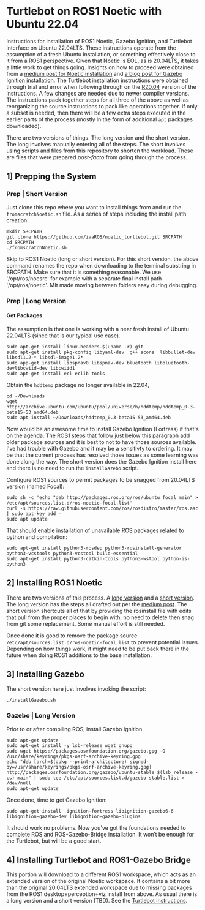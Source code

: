 # Turtlebot on ROS1 Noetic with Ubuntu 22.04

Instructions for installation of ROS1 Noetic, Gazebo Ignition, and Turtlebot interface on Ubuntu 22.04LTS. These instructions operate from the assumption of a fresh Ubuntu installation, or something effectively close to it from a ROS1 perspective.  Given that Noetic is EOL, as is 20.04LTS, it takes a little work to get things going. Insights on how to proceed were obtained from a [medium post for Noetic installation](https://medium.com/@jean.guillaume.durand/installing-ros-noetic-on-ubuntu-22-04-1678e9dab1f5) and [a blog post for Gazebo Ignition installation](https://jeremypedersen.com/posts/2024-07-17-gazebo-ros-install).  The Turtlebot installation instructions were obtained through trial and error when following through on the [R20.04](https://github.com/ivaROS/noetic_turtlebot/releases/tag/R20.04) version of the instructions.  A few changes are needed due to newer compiler versions. The instructions pack together steps for all three of the above as well as reorganizing the source instructions to pack like operations together.  If only a subset is needed, then there will be a few extra steps executed in the earlier parts of the process (mostly in the form of additional `apt` packages downloaded).

There are two versions of things.  The long version and the short version.  The long involves manually entering all of the steps.  The short involves using scripts and files from this repository to shorten the workload.  These are files that were prepared _post-facto_ from going through the process. 

## 1] Prepping the System

### Prep | Short Version
Just clone this repo where you want to install things from and run the `fromscratchNoetic.sh` file.  As a series of steps including the install path creation:
```
mkdir SRCPATH
git clone https://github.com/ivaROS/noetic_turtlebot.git SRCPATH
cd SRCPATH
./fromscratchNoetic.sh
```
Skip to ROS1 Noetic (long or short version).
For this short version, the above command renames the repo when downloading to the terminal substring in SRCPATH.  Make sure that it is something reasonable.  We use '/opt/ros/noesrc' for example with a separate final install path '/opt/ros/noetic'.  MIt made moving between folders easy during debugging.

### Prep | Long Version 

#### Get Packages
The assumption is that one is working with a near fresh install of Ubuntu 22.04LTS (since that is our typical use case).
```
sudo apt-get install linux-headers-$(uname -r) git
sudo apt-get install pkg-config libyaml-dev  g++ scons  libbullet-dev libsdl1.2-* libsdl-image1.2*
sudo app-get install libspnav0 libspnav-dev bluetooth libbluetooth-devlibcwiid-dev libcwiid1
sudo apt-get install ecl eclib-tools
```
Obtain the `hddtemp` package no longer available in 22.04,
```
cd ~/Downloads
wget http://archive.ubuntu.com/ubuntu/pool/universe/h/hddtemp/hddtemp_0.3-beta15-53_amd64.deb
sudo apt install ~/Downloads/hddtemp_0.3-beta15-53_amd64.deb
```

Now would be an awesome time to install Gazebo Ignition (Fortress) if that's on the agenda.  The ROS1 steps that
follow just below this paragraph add older package sources and it is best to not to have those sources available.  
I've had trouble with Gazebo and it may be a sensitivty to ordering. It may be that the current process has resolved
those issues as some learning was done along the way. The short version does the Gazebo Ignition install here and
there is no need to run the `installGazebo` script.

Configure ROS1 sources to permit packages to be snagged from 20.04LTS version (named Focal):
```
sudo sh -c 'echo "deb http://packages.ros.org/ros/ubuntu focal main" > /etc/apt/sources.list.d/ros-noetic-focal.list'
curl -s https://raw.githubusercontent.com/ros/rosdistro/master/ros.asc | sudo apt-key add -
sudo apt update
```
That should enable installation of unavailable ROS packages related to python and compilation:
```
sudo apt-get install python3-rosdep python3-rosinstall-generator python3-vcstools python3-vcstool build-essential
sudo apt-get install python3-catkin-tools python3-wstool python-is-python3
```

## 2] Installing ROS1 Noetic

There are two versions of this process.  A [long version](Noetic_Long.md) and a [short version](Noetic_Short.md).  The long version has the steps all drafted out per the [medium post](https://medium.com/@jean.guillaume.durand/installing-ros-noetic-on-ubuntu-22-04-1678e9dab1f5).  The short version shortcuts all of that by providing the rosinstall file with edits that pull from the proper places to begin with; no need to delete then snag from git some replacement.  Some manual effort is still needed.

Once done it is good to remove the package source `/etc/apt/sources.list.d/ros-noetic-focal.list` to prevent potential issues. Depending on how things work, it might need to be put back there in the future when doing ROS1 additions to the base installation.

## 3] Installing Gazebo
The short version here just involves invoking the script:
```
./installGazebo.sh
```

### Gazebo | Long Version

Prior to or after compiling ROS, install Gazebo Ignition.
```
sudo apt-get update
sudo apt-get install -y lsb-release wget gnupg
sudo wget https://packages.osrfoundation.org/gazebo.gpg -O /usr/share/keyrings/pkgs-osrf-archive-keyring.gpg
echo "deb [arch=$(dpkg --print-architecture) signed-by=/usr/share/keyrings/pkgs-osrf-archive-keyring.gpg] http://packages.osrfoundation.org/gazebo/ubuntu-stable $(lsb_release -cs) main" | sudo tee /etc/apt/sources.list.d/gazebo-stable.list > /dev/null
sudo apt-get update
```
Once done, time to get Gazebo Ignition:
```
sudo apt-get install  ignition-fortress libignition-gazebo6-6 libignition-gazebo-dev libignition-gazebo-plugins
```
It should work no problems.  Now you’ve got the foundations needed to complete ROS and ROS-Gazebo-Bridge installation.  It won’t be enough for the Turtlebot, but will be a good start.

## 4] Installing Turtlebot and ROS1-Gazebo Bridge

This portion will download to a different ROS1 workspace, which acts as an extended version of the original Noetic workspace.  It contains a bit more than the original 20.04LTS extended workspace due to missing packages from the ROS1 desktop+perception+viz install from above. As usual there is a long version and a short version (TBD).  See the [Turtlebot instructions](Turtlebot.md).


